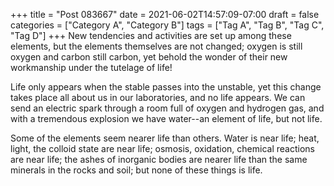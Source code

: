 +++
title = "Post 083667"
date = 2021-06-02T14:57:09-07:00
draft = false
categories = ["Category A", "Category B"]
tags = ["Tag A", "Tag B", "Tag C", "Tag D"]
+++
New tendencies and activities are set up among these elements, but the elements themselves are not changed; oxygen is still oxygen and carbon still carbon, yet behold the wonder of their new workmanship under the tutelage of life!

Life only appears when the stable passes into the unstable, yet this change takes place all about us in our laboratories, and no life appears. We can send an electric spark through a room full of oxygen and hydrogen gas, and with a tremendous explosion we have water--an element of life, but not life.

Some of the elements seem nearer life than others. Water is near life; heat, light, the colloid state are near life; osmosis, oxidation, chemical reactions are near life; the ashes of inorganic bodies are nearer life than the same minerals in the rocks and soil; but none of these things is life.
